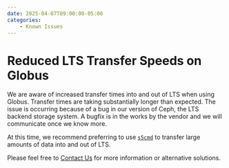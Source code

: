 ```yaml
---
date: 2025-04-07T09:00:00-05:00
categories:
    - Known Issues
---
```


# Reduced LTS Transfer Speeds on Globus

We are aware of increased transfer times into and out of LTS when using Globus. Transfer times are taking substantially longer than expected. The issue is occurring because of a bug in our version of Ceph, the LTS backend storage system. A bugfix is in the works by the vendor and we will communicate once we know more.

<!-- more -->

At this time, we recommend preferring to use [`s5cmd`](https://docs.rc.uab.edu/data_management/lts/interfaces#s5cmd) to transfer large amounts of data into and out of LTS.

Please feel free to [Contact Us](../../help/support.md) for more information or alternative solutions.
